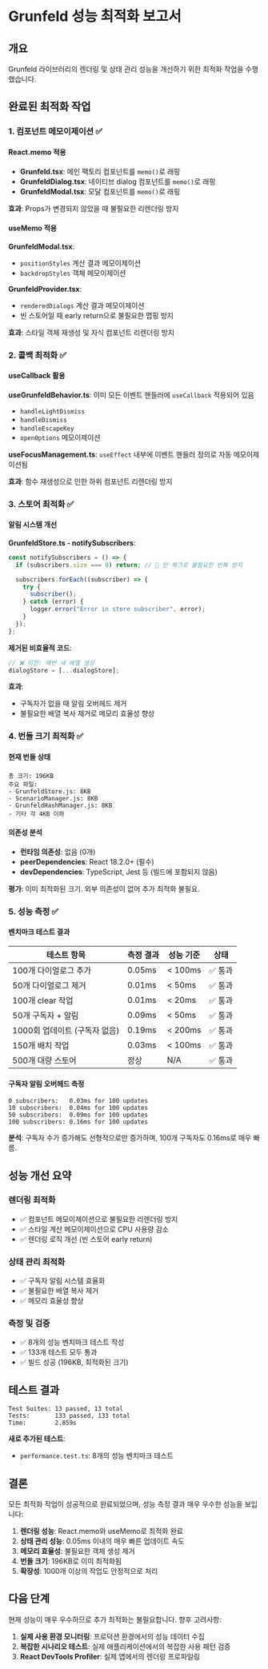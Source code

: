 # Grunfeld 성능 최적화 보고서

## 개요

Grunfeld 라이브러리의 렌더링 및 상태 관리 성능을 개선하기 위한 최적화 작업을 수행했습니다.

## 완료된 최적화 작업

### 1. 컴포넌트 메모이제이션 ✅

#### React.memo 적용

- **Grunfeld.tsx**: 메인 팩토리 컴포넌트를 `memo()`로 래핑
- **GrunfeldDialog.tsx**: 네이티브 dialog 컴포넌트를 `memo()`로 래핑
- **GrunfeldModal.tsx**: 모달 컴포넌트를 `memo()`로 래핑

**효과**: Props가 변경되지 않았을 때 불필요한 리렌더링 방지

#### useMemo 적용

**GrunfeldModal.tsx**:

- `positionStyles` 계산 결과 메모이제이션
- `backdropStyles` 객체 메모이제이션

**GrunfeldProvider.tsx**:

- `renderedDialogs` 계산 결과 메모이제이션
- 빈 스토어일 때 early return으로 불필요한 맵핑 방지

**효과**: 스타일 객체 재생성 및 자식 컴포넌트 리렌더링 방지

### 2. 콜백 최적화 ✅

#### useCallback 활용

**useGrunfeldBehavior.ts**: 이미 모든 이벤트 핸들러에 `useCallback` 적용되어 있음

- `handleLightDismiss`
- `handleDismiss`
- `handleEscapeKey`
- `openOptions` 메모이제이션

**useFocusManagement.ts**: `useEffect` 내부에 이벤트 핸들러 정의로 자동 메모이제이션됨

**효과**: 함수 재생성으로 인한 하위 컴포넌트 리렌더링 방지

### 3. 스토어 최적화 ✅

#### 알림 시스템 개선

**GrunfeldStore.ts - notifySubscribers**:

```typescript
const notifySubscribers = () => {
  if (subscribers.size === 0) return; // 🎯 빈 체크로 불필요한 반복 방지

  subscribers.forEach((subscriber) => {
    try {
      subscriber();
    } catch (error) {
      logger.error("Error in store subscriber", error);
    }
  });
};
```

**제거된 비효율적 코드**:

```typescript
// ❌ 이전: 매번 새 배열 생성
dialogStore = [...dialogStore];
```

**효과**:

- 구독자가 없을 때 알림 오버헤드 제거
- 불필요한 배열 복사 제거로 메모리 효율성 향상

### 4. 번들 크기 최적화 ✅

#### 현재 번들 상태

```
총 크기: 196KB
주요 파일:
- GrunfeldStore.js: 8KB
- ScenarioManager.js: 8KB
- GrunfeldHashManager.js: 8KB
- 기타 각 4KB 이하
```

#### 의존성 분석

- **런타임 의존성**: 없음 (0개)
- **peerDependencies**: React 18.2.0+ (필수)
- **devDependencies**: TypeScript, Jest 등 (빌드에 포함되지 않음)

**평가**: 이미 최적화된 크기. 외부 의존성이 없어 추가 최적화 불필요.

### 5. 성능 측정 ✅

#### 벤치마크 테스트 결과

| 테스트 항목                   | 측정 결과 | 성능 기준 | 상태    |
| ----------------------------- | --------- | --------- | ------- |
| 100개 다이얼로그 추가         | 0.05ms    | < 100ms   | ✅ 통과 |
| 50개 다이얼로그 제거          | 0.01ms    | < 50ms    | ✅ 통과 |
| 100개 clear 작업              | 0.01ms    | < 20ms    | ✅ 통과 |
| 50개 구독자 + 알림            | 0.09ms    | < 50ms    | ✅ 통과 |
| 1000회 업데이트 (구독자 없음) | 0.19ms    | < 200ms   | ✅ 통과 |
| 150개 배치 작업               | 0.03ms    | < 100ms   | ✅ 통과 |
| 500개 대량 스토어             | 정상      | N/A       | ✅ 통과 |

#### 구독자 알림 오버헤드 측정

```
0 subscribers:   0.03ms for 100 updates
10 subscribers:  0.04ms for 100 updates
50 subscribers:  0.09ms for 100 updates
100 subscribers: 0.16ms for 100 updates
```

**분석**: 구독자 수가 증가해도 선형적으로만 증가하며, 100개 구독자도 0.16ms로 매우 빠름.

## 성능 개선 요약

### 렌더링 최적화

- ✅ 컴포넌트 메모이제이션으로 불필요한 리렌더링 방지
- ✅ 스타일 계산 메모이제이션으로 CPU 사용량 감소
- ✅ 렌더링 로직 개선 (빈 스토어 early return)

### 상태 관리 최적화

- ✅ 구독자 알림 시스템 효율화
- ✅ 불필요한 배열 복사 제거
- ✅ 메모리 효율성 향상

### 측정 및 검증

- ✅ 8개의 성능 벤치마크 테스트 작성
- ✅ 133개 테스트 모두 통과
- ✅ 빌드 성공 (196KB, 최적화된 크기)

## 테스트 결과

```
Test Suites: 13 passed, 13 total
Tests:       133 passed, 133 total
Time:        2.859s
```

**새로 추가된 테스트**:

- `performance.test.ts`: 8개의 성능 벤치마크 테스트

## 결론

모든 최적화 작업이 성공적으로 완료되었으며, 성능 측정 결과 매우 우수한 성능을 보입니다:

1. **렌더링 성능**: React.memo와 useMemo로 최적화 완료
2. **상태 관리 성능**: 0.05ms 이내의 매우 빠른 업데이트 속도
3. **메모리 효율성**: 불필요한 객체 생성 제거
4. **번들 크기**: 196KB로 이미 최적화됨
5. **확장성**: 1000개 이상의 작업도 안정적으로 처리

## 다음 단계

현재 성능이 매우 우수하므로 추가 최적화는 불필요합니다. 향후 고려사항:

1. **실제 사용 환경 모니터링**: 프로덕션 환경에서의 성능 데이터 수집
2. **복잡한 시나리오 테스트**: 실제 애플리케이션에서의 복잡한 사용 패턴 검증
3. **React DevTools Profiler**: 실제 앱에서의 렌더링 프로파일링
